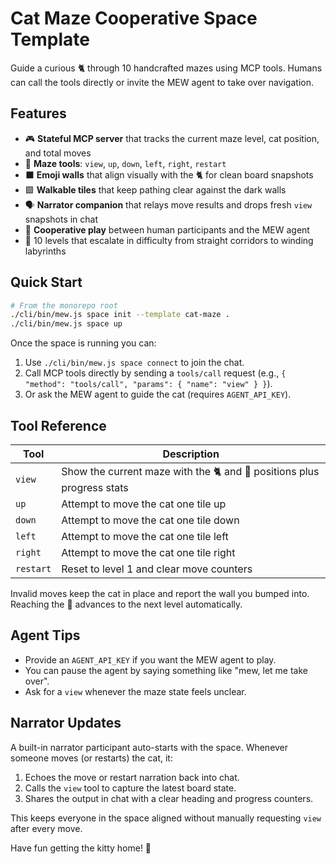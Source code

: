 # Cat Maze Cooperative Space Template

Guide a curious 🐈 through 10 handcrafted mazes using MCP tools. Humans can call the tools directly or invite the MEW agent to take over navigation.

## Features

- 🎮 **Stateful MCP server** that tracks the current maze level, cat position, and total moves
- 🧭 **Maze tools**: `view`, `up`, `down`, `left`, `right`, `restart`
- ⬛ **Emoji walls** that align visually with the 🐈 for clean board snapshots
- 🟩 **Walkable tiles** that keep pathing clear against the dark walls
- 🗣️ **Narrator companion** that relays move results and drops fresh `view` snapshots in chat
- 🤝 **Cooperative play** between human participants and the MEW agent
- 🧩 10 levels that escalate in difficulty from straight corridors to winding labyrinths

## Quick Start

```bash
# From the monorepo root
./cli/bin/mew.js space init --template cat-maze .
./cli/bin/mew.js space up
```

Once the space is running you can:

1. Use `./cli/bin/mew.js space connect` to join the chat.
2. Call MCP tools directly by sending a `tools/call` request (e.g., `{ "method": "tools/call", "params": { "name": "view" } }`).
3. Or ask the MEW agent to guide the cat (requires `AGENT_API_KEY`).

## Tool Reference

| Tool | Description |
| --- | --- |
| `view` | Show the current maze with the 🐈 and 🏡 positions plus progress stats |
| `up` | Attempt to move the cat one tile up |
| `down` | Attempt to move the cat one tile down |
| `left` | Attempt to move the cat one tile left |
| `right` | Attempt to move the cat one tile right |
| `restart` | Reset to level 1 and clear move counters |

Invalid moves keep the cat in place and report the wall you bumped into. Reaching the 🏡 advances to the next level automatically.

## Agent Tips

- Provide an `AGENT_API_KEY` if you want the MEW agent to play.
- You can pause the agent by saying something like "mew, let me take over".
- Ask for a `view` whenever the maze state feels unclear.

## Narrator Updates

A built-in narrator participant auto-starts with the space. Whenever someone moves (or restarts) the cat, it:

1. Echoes the move or restart narration back into chat.
2. Calls the `view` tool to capture the latest board state.
3. Shares the output in chat with a clear heading and progress counters.

This keeps everyone in the space aligned without manually requesting `view` after every move.

Have fun getting the kitty home! 🐾
